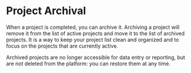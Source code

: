 # Project Archival

When a project is completed, you can archive it. Archiving a project will remove it from the list of active projects and move it to the list of archived projects. It is a way to keep your project list clean and organized and to focus on the projects that are currently active.

Archived projects are no longer accessible for data entry or reporting, but are not deleted from the platform: you can restore them at any time.
